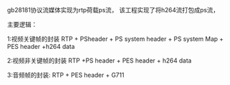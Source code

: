 gb28181协议流媒体实现为rtp荷载ps流，
该工程实现了将h264流打包成ps流，

主要逻辑：

1:视频关键帧的封装 
RTP + PSheader + PS system header + PS system Map + PES header +h264 data

2:视频非关键帧的封装 
RTP +PS header + PES header + h264 data

3:音频帧的封装: 
RTP + PES header + G711
